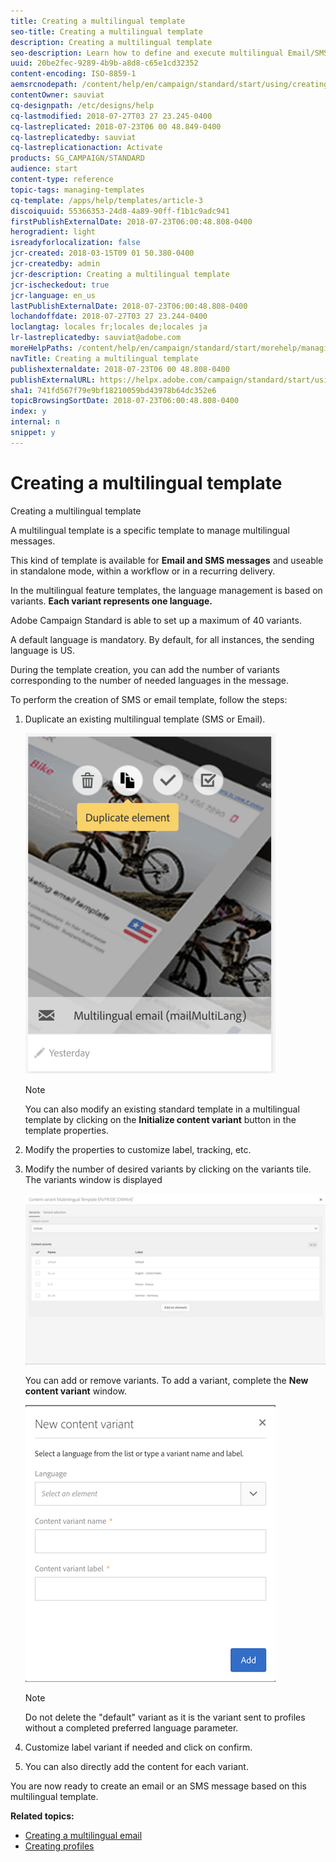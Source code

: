 ```yaml
---
title: Creating a multilingual template
seo-title: Creating a multilingual template
description: Creating a multilingual template
seo-description: Learn how to define and execute multilingual Email/SMS deliveries through a single delivery based on your automatically segmented customers' preferred language. Report on the performance of every delivery down to the language and individual levels.
uuid: 20be2fec-9289-4b9b-a8d8-c65e1cd32352
content-encoding: ISO-8859-1
aemsrcnodepath: /content/help/en/campaign/standard/start/using/creating-a-multilingual-template
contentOwner: sauviat
cq-designpath: /etc/designs/help
cq-lastmodified: 2018-07-27T03 27 23.245-0400
cq-lastreplicated: 2018-07-23T06 00 48.849-0400
cq-lastreplicatedby: sauviat
cq-lastreplicationaction: Activate
products: SG_CAMPAIGN/STANDARD
audience: start
content-type: reference
topic-tags: managing-templates
cq-template: /apps/help/templates/article-3
discoiquuid: 55366353-24d8-4a89-90ff-f1b1c9adc941
firstPublishExternalDate: 2018-07-23T06:00:48.808-0400
herogradient: light
isreadyforlocalization: false
jcr-created: 2018-03-15T09 01 50.380-0400
jcr-createdby: admin
jcr-description: Creating a multilingual template
jcr-ischeckedout: true
jcr-language: en_us
lastPublishExternalDate: 2018-07-23T06:00:48.808-0400
lochandoffdate: 2018-07-27T03 27 23.244-0400
loclangtag: locales fr;locales de;locales ja
lr-lastreplicatedby: sauviat@adobe.com
moreHelpPaths: /content/help/en/campaign/standard/start/morehelp/managing-templates;/content/help/en/campaign/standard/start/morehelp/managing-templates
navTitle: Creating a multilingual template
publishexternaldate: 2018-07-23T06 00 48.808-0400
publishExternalURL: https://helpx.adobe.com/campaign/standard/start/using/creating-a-multilingual-template.html
sha1: 741fd567f79e9bf18210059bd43978b64dc352e6
topicBrowsingSortDate: 2018-07-23T06:00:48.808-0400
index: y
internal: n
snippet: y
---
```


# Creating a multilingual template

Creating a multilingual template

A multilingual template is a specific template to manage multilingual messages.

This kind of template is available for **Email and SMS messages** and useable in standalone mode, within a workflow or in a recurring delivery.

In the multilingual feature templates, the language management is based on variants. **Each variant represents one language.**

Adobe Campaign Standard is able to set up a maximum of 40 variants.

A default language is mandatory. By default, for all instances, the sending language is US.

During the template creation, you can add the number of variants corresponding to the number of needed languages in the message.

To perform the creation of SMS or email template, follow the steps:

1. Duplicate an existing multilingual template (SMS or Email).

   ![](assets/multi_template_duplicate.png)

   >[!NOTE]
   >
   >You can also modify an existing standard template in a multilingual template by clicking on the **Initialize content variant** button in the template properties.

1. Modify the properties to customize label, tracking, etc.
1. Modify the number of desired variants by clicking on the variants tile. The variants window is displayed

   ![](assets/multi_template_variants.png)

   You can add or remove variants. To add a variant, complete the **New content variant** window.

   ![](assets/multi_template_newvariant.png)

   >[!NOTE]
   >
   >Do not delete the "default" variant as it is the variant sent to profiles without a completed preferred language parameter.

1. Customize label variant if needed and click on confirm.
1. You can also directly add the content for each variant.

You are now ready to create an email or an SMS message based on this multilingual template.

**Related topics:**

* [Creating a multilingual email](../../channels/using/creating-a-multilingual-email.md)
* [Creating profiles](../../audiences/using/creating-profiles.md)

